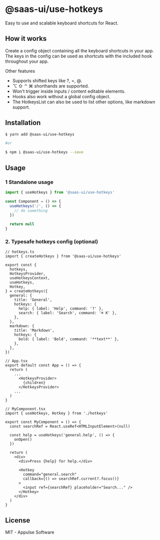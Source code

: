 # @saas-ui/use-hotkeys

Easy to use and scalable keyboard shortcuts for React.

## How it works

Create a config object containing all the keyboard shortcuts in your app. The keys in the config can be used as shortcuts with the included hook throughout your app.

Other features

- Supports shifted keys like ?, =, @.
- ⌥ ⇧ ⌃ ⌘ shorthands are supported.
- Won't trigger inside inputs / content editable elements.
- Hooks also work without a global config object.
- The HotkeysList can also be used to list other options, like markdown support.

## Installation

```sh
$ yarn add @saas-ui/use-hotkeys

#or

$ npm i @saas-ui/use-hotkeys --save
```

## Usage

### 1 Standalone usage

```jsx
import { useHotkeys } from '@saas-ui/use-hotkeys'

const Component = () => {
  useHotkeys('/', () => {
    // do something
  })

  return null
}
```

### 2. Typesafe hotkeys config (optional)

```tsx
// hotkeys.ts
import { createHotkeys } from '@saas-ui/use-hotkeys'

export const {
  hotkeys,
  HotkeysProvider,
  useHotkeysContext,
  useHotkeys,
  Hotkey,
} = createHotkeys({
  general: {
    title: 'General',
    hotkeys: {
      help: { label: 'Help', command: '?' },
      search: { label: 'Search', command: '⌘ K' },
    },
  },
  markdown: {
    title: 'Markdown',
    hotkeys: {
      bold: { label: 'Bold', command: '**text**' },
    },
  },
})
```

```tsx
// App.tsx
export default const App = () => {
  return (
    ...
      <HotkeysProvider>
        {children}
      </HotkeysProvider>
    ...
  )
}
```

```tsx
// MyComponent.tsx
import { useHotkeys, Hotkey } from './hotkeys'

export const MyComponent = () => {
  const searchRef = React.useRef<HTMLInputElement>(null)

  const help = useHotkeys('general.help', () => {
    onOpen()
  })

  return (
    <div>
      <div>Press {help} for help.</div>

      <Hotkey
        command="general.search"
        callback={() => searchRef.current?.focus()}
      >
        <input ref={searchRef} placeholder="Search..." />
      </Hotkey>
    </div>
  )
}
```

## License

MIT - Appulse Software
